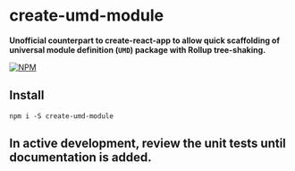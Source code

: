 # create-umd-module

**Unofficial counterpart to create-react-app to allow quick scaffolding of universal module definition (`UMD`) package with Rollup tree-shaking.**

[![NPM](https://nodei.co/npm/create-umd-module.png?stars=true&downloads=true)](https://nodei.co/npm/create-umd-module/)

## Install

`npm i -S create-umd-module`

## In active development, review the unit tests until documentation is added.
